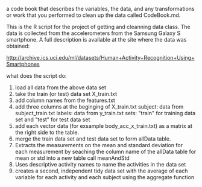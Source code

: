 a code book that describes the variables, the data, and any transformations or work that 
you performed to clean up the data called CodeBook.md.

This is the R script for the project of getting and cleanning data class.
The data is collected from the accelerometers from the Samsung Galaxy S smartphone. 
A full description is available at the site where the data was obtained: 

http://archive.ics.uci.edu/ml/datasets/Human+Activity+Recognition+Using+Smartphones 

what does the script do:

1. load all data from the above data set
2. take the train (or test) data set X_train.txt
3. add column names from the features.txt
4. add three columns at the beginging of X_train.txt
	subject: data from subject_train.txt 
	labels: data from y_train.txt
	sets: "train" for training data set and "test" for test data set
5. add each vector data (for exsample body_acc_x_train.txt) as a matrix at the right side 
   to the table.
6. merge the train data set and test data set to form allData table.
7. Extracts the measurements on the mean and standard deviation for each measurement by seaching
   the column name of the allData table for mean or std into a new table call meanAndStd
8. Uses descriptive activity names to name the activities in the data set
9. creates a second, independent tidy data set with the average of each variable for each 
   activity and each subject using the aggregate function
